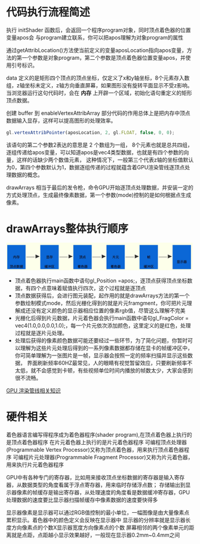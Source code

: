 
# 代码执行流程简述

  执行 initShader 函数后，会返回一个程序program对象，同时顶点着色器的位置变量apos会 与program建立联系，你可以把apos理解为对象program的属性
  
  通过getAttribLocation()方法使当前定义的变量aposLocation指向apos变量，方法的第一个参数是对象program，第二个参数是顶点着色器位置变量apos，并使用引号标识。
  
  data 定义的是矩形四个顶点的顶点坐标，仅定义了x和y轴坐标，8个元素存入数组，z轴坐标未定义，z轴方向垂直屏幕，如果图形没有旋转平面显示不受z影响。 当浏览器运行这句代码时，会在 <b>内存</b> 上开辟一个区域，初始化语句重定义的矩形顶点数据。

  创建 buffer 到 enableVertexAttribArray 部分代码的作用总体上是把内存中顶点数据输入显存，这样可以提高图形的处理效率。
  
  ```js
  gl.vertexAttribPointer(aposLocation, 2, gl.FLOAT, false, 0, 0);
  ```

  该语句的第二个参数2表达的意思是 2 个数组为一组， 8个元素也就是总共四组，逐组传递给apos变量，可以知道apos是vec4类型数据，也就是有四个参数的向量，这样的话缺少两个数值元素， 这种情况下，一般第三个代表z轴的坐标值默认为0，第四个参数默认为1，数据逐组传递的过程就蕴含着GPU渲染管线逐顶点处理数据的概念。

  drawArrays 相当于最后的发令枪，命令GPU开始逐顶点处理数据，并安装一定的方式处理顶点，生成最终像素数据，第一个参数(mode)控制的是如何根据点生成像素。

# drawArrays整体执行顺序
<img width="500" src="./drawArray.jpg" alt="Vue logo" />

- 顶点着色器执行main函数中语句gl_Position =apos;，逐顶点获得顶点坐标数据，有四个点意味着赋值执行四次，这个过程就是逐顶点
- 顶点数据获得后，会进行图元装配，起作用的就是drawArrays方法的第一个参数绘制模式mode，然后光栅化得到的就是片元framgment，你可把片元理解成还没有定义颜色的显示器相应位置的像素rgb值，尽管这么理解不完美
- 光栅化后得到片元数据，片元着色器会执行main函数中语句gl_FragColor = vec4(1.0,0.0,0.0,1.0);，每一个片元依次添加颜色，这里定义的是红色，处理过程就是逐片元处理。
- 处理后获得的像素颜色数据可能还要经过一些环节，为了简化问题，你暂时可以理解为这些片元处理后得到的一系列像素数据都存储在显卡的帧缓冲区中，你可简单理解为一张图片是一帧，显示器会按照一定的频率扫描并显示这些数据， 界面刷新频率60HZ最常见，人的眼睛有视觉暂留效应，只要刷新频率不太低，就不会感觉到卡顿，有些视频单位时间内播放的帧数太少，大家会感到很不流畅。

[GPU 渲染管线相关知识](https://zhuanlan.zhihu.com/p/137780634)

# 硬件相关

  着色器语言编写得程序成为着色器程序(shader program),在顶点着色器上执行的是顶点着色器程序 在片元着色器上执行的是片元着色器程序
  可编程顶点处理器(Programmable Vertex Processor)又称为顶点着色器，用来执行顶点着色器程序
  可编程片元处理器(Programmable Fragment Processor)又称为片元着色器，用来执行片元着色器程序

  GPU中有各种专门的寄存器，比如用来接收顶点坐标数据的寄存器是输入寄存器，从数据类型的角度看属于浮点寄存器，用来临时存储浮点数； 存储输出到显示器像素的帧缓存是输出寄存器，从处理速度的角度看是数据缓冲寄存器，GPU处理数据的速度要比显示器扫描帧缓存中像素数据的速度要快得多
  
  显示器像素是显示器可以通过RGB值控制的最小单位，一幅图像是由大量像素点累积显示。着色器中的颜色定义会反映在显示器中
  显示器的分辨率就是显示器长度方向像素点的个数X显示器宽度方向像素点的个数
  屏幕相邻的两个像素单元的距离就是点距，点距越小显示效果越好，一般现在显示器0.2mm~0.4mm之间
